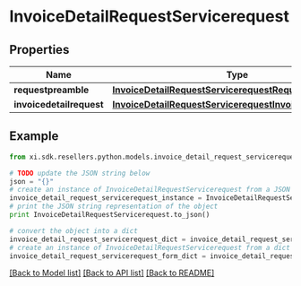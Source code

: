 # InvoiceDetailRequestServicerequest


## Properties

Name | Type | Description | Notes
------------ | ------------- | ------------- | -------------
**requestpreamble** | [**InvoiceDetailRequestServicerequestRequestpreamble**](InvoiceDetailRequestServicerequestRequestpreamble.md) |  | [optional] 
**invoicedetailrequest** | [**InvoiceDetailRequestServicerequestInvoicedetailrequest**](InvoiceDetailRequestServicerequestInvoicedetailrequest.md) |  | [optional] 

## Example

```python
from xi.sdk.resellers.python.models.invoice_detail_request_servicerequest import InvoiceDetailRequestServicerequest

# TODO update the JSON string below
json = "{}"
# create an instance of InvoiceDetailRequestServicerequest from a JSON string
invoice_detail_request_servicerequest_instance = InvoiceDetailRequestServicerequest.from_json(json)
# print the JSON string representation of the object
print InvoiceDetailRequestServicerequest.to_json()

# convert the object into a dict
invoice_detail_request_servicerequest_dict = invoice_detail_request_servicerequest_instance.to_dict()
# create an instance of InvoiceDetailRequestServicerequest from a dict
invoice_detail_request_servicerequest_form_dict = invoice_detail_request_servicerequest.from_dict(invoice_detail_request_servicerequest_dict)
```
[[Back to Model list]](../README.md#documentation-for-models) [[Back to API list]](../README.md#documentation-for-api-endpoints) [[Back to README]](../README.md)


